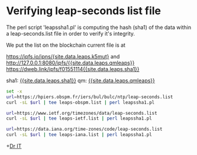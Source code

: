 ---
---
# Verifying leap-seconds list file

The perl script 'leapssha1.pl' is computing the hash (sha1) of the data within a leap-seconds.list file
in order to verify it's integrity.

We put the list on the blockchain current file is at

 <https://ipfs.io/ipns/{site.data.leaps.k5mut}>
 and
 <http://127.0.0.1:8080/ipfs/{{site.data.leaps.qmleaps}}>
 <https://dweb.link/ipfs/f01551114{{site.data.leaps.sha1}}>

 sha1: [{{site.data.leaps.sha1}}][1]
 qm: [{{site.data.leaps.qmleaps}}][2]


```sh
set -x
url=https://hpiers.obspm.fr/iers/bul/bulc/ntp/leap-seconds.list
curl -sL $url | tee leaps-obspm.list | perl leapssha1.pl

url=https://www.ietf.org/timezones/data/leap-seconds.list
curl -sL $url | tee leaps-ietf.list | perl leapssha1.pl

url=https://data.iana.org/time-zones/code/leap-seconds.list
curl -sL $url | tee leaps-iana.list | perl leapssha1.pl
```


[1]: https://duckduckgo.com/?q={{site.data.leaps.sha1}}
[2]: https://gateway.ipfs.io/ipfs/{{site.data.leaps.qmleaps}}

+[Dr IT](https://www.drit.ml/about/)
